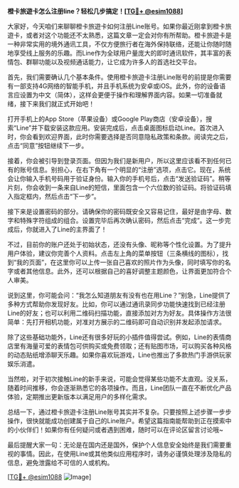 **橙卡旅遊卡怎么注册line？轻松几步搞定！[[TG💪+ @esim1088](https://t.me/s/esim1088)]**

大家好，今天咱们来聊聊橙卡旅遊卡如何注册Line账号。如果你最近刚拿到橙卡旅遊卡，或者对这个功能还不太熟悉，这篇文章一定会对你有所帮助。橙卡旅遊卡是一种非常实用的境外通讯工具，不仅方便旅行者在海外保持联络，还能让你随时随地享受线上服务的乐趣。而Line作为全球用户量庞大的即时通讯软件，其丰富的表情包、群聊功能以及视频通话能力，让它成为许多人的首选社交平台。

首先，我们需要确认几个基本条件。使用橙卡旅遊卡注册Line账号的前提是你需要有一部支持4G网络的智能手机，并且手机系统为安卓或iOS。此外，你的设备语言应设置为中文（简体），这样会更便于操作和理解界面内容。如果一切准备就绪，接下来我们就正式开始吧！

打开手机上的App Store（苹果设备）或Google Play商店（安卓设备），搜索“Line”并下载安装这款应用。安装完成后，点击桌面图标启动Line。首次进入时，你会看到欢迎界面，此时你需要选择是否同意隐私政策和条款。阅读完之后，点击“同意”按钮继续下一步。

接着，你会被引导到登录页面。但因为我们是新用户，所以这里应该看不到任何已有的账号信息。别担心，在右下角有一个明显的“注册”选项，点击它。现在，系统会让你输入手机号码用于验证身份。输入你的手机号后，点击“发送验证码”。稍等片刻，你会收到一条来自Line的短信，里面包含一个六位数的验证码。将验证码填入指定框内，然后点击“下一步”。

接下来是设置密码的部分。请确保你的密码既安全又容易记住，最好是由字母、数字和特殊字符组成的组合。设置完毕后再次确认密码，然后点击“完成”。这一步完成后，你就进入了Line的主界面了！

不过，目前你的账户还处于初始状态，还没有头像、昵称等个性化设置。为了提升用户体验，建议你完善个人资料。点击左上角的菜单按钮（三条横线的图标），找到“我的页面”，在这里你可以上传一张自己喜欢的照片作为头像，同时填写你的名字或者其他信息。此外，还可以根据自己的喜好调整主题颜色，让界面更加符合个人审美。

说到这里，你可能会问：“我怎么知道朋友有没有也在用Line？”别急，Line提供了多种方式帮助你发现好友。比如，你可以通过通讯录同步功能快速找到已经注册Line的好友；也可以利用二维码扫描功能，直接添加对方为好友。具体操作方法很简单：先打开相机功能，对准对方展示的二维码即可自动识别并发起添加请求。

除了这些基础功能外，Line还有很多好玩的小插件值得尝试。例如，Line的表情商店里有海量可爱的表情包可供购买或免费领取；还有贴图市场，可以购买各种风格的动态贴纸增添聊天乐趣。如果你喜欢玩游戏，Line也推出了多款热门手游供玩家娱乐消遣。

当然啦，对于初次接触Line的新手来说，可能会觉得某些功能不太直观。没关系，随着时间推移，你会逐渐熟悉它的各项操作。而且，Line团队一直在不断优化产品体验，定期推出更新版本以满足用户的多样化需求。

总结一下，通过橙卡旅遊卡注册Line账号其实并不复杂。只要按照上述步骤一步步操作，很快就能成功创建属于自己的Line账户。希望这篇指南能帮助到正在摸索中的小伙伴们！如果你有任何疑问或者遇到困难，随时可以在评论区留言讨论哦~

最后提醒大家一句：无论是在国内还是国外，保护个人信息安全始终是我们需要重视的事情。因此，在使用Line或其他类似应用程序时，请务必谨慎处理涉及隐私的信息，避免泄露给不可信的人或机构。

[[TG💪+ @esim1088](https://t.me/s/esim1088) ![Image](https://i.postimg.cc/4NQfJmqS/Snipaste-2025-05-13-00-14-12.png)]